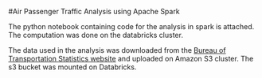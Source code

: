 #Air Passenger Traffic Analysis using Apache Spark

The python notebook containing code for the analysis in spark is attached.
The computation was done on the databricks cluster.

The data used in the analysis was downloaded from the [Bureau of Transportation Statistics website](http://www.transtats.bts.gov/DL_SelectFields.asp?Table_ID=236) and uploaded on Amazon S3 cluster. The s3 bucket was mounted on Databricks.
